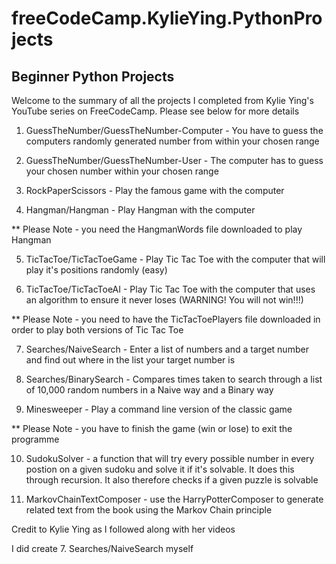 # freeCodeCamp.KylieYing.PythonProjects
## Beginner Python Projects

Welcome to the summary of all the projects I completed from Kylie Ying's YouTube series on FreeCodeCamp. Please see below for more details

1. GuessTheNumber/GuessTheNumber-Computer - You have to guess the computers randomly generated number from within your chosen range

2. GuessTheNumber/GuessTheNumber-User - The computer has to guess your chosen number within your chosen range

3. RockPaperScissors - Play the famous game with the computer

4. Hangman/Hangman - Play Hangman with the computer

** Please Note - you need the HangmanWords file downloaded to play Hangman

5. TicTacToe/TicTacToeGame - Play Tic Tac Toe with the computer that will play it's positions randomly (easy)

6. TicTacToe/TicTacToeAI - Play Tic Tac Toe with the computer that uses an algorithm to ensure it never loses (WARNING! You will not win!!!)

** Please Note - you need to have the TicTacToePlayers file downloaded in order to play both versions of Tic Tac Toe

7. Searches/NaiveSearch - Enter a list of numbers and a target number and find out where in the list your target number is

8. Searches/BinarySearch - Compares times taken to search through a list of 10,000 random numbers in a Naive way and a Binary way 

9. Minesweeper - Play a command line version of the classic game

** Please Note - you have to finish the game (win or lose) to exit the programme

10. SudokuSolver - a function that will try every possible number in every postion on a given sudoku and solve it if it's solvable. It does this through recursion. It also therefore checks if a given puzzle is solvable

11. MarkovChainTextComposer - use the HarryPotterComposer to generate related text from the book using the Markov Chain principle


Credit to Kylie Ying as I followed along with her videos

I did create 7. Searches/NaiveSearch myself

